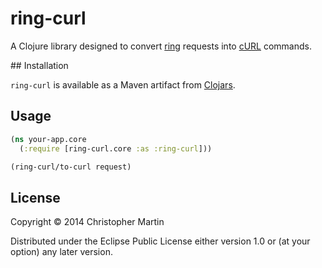 # ring-curl

A Clojure library designed to convert [ring](https://github.com/ring-clojure/ring/wiki/Concepts) requests into [cURL](http://curl.haxx.se/docs/manpage.html) commands.

## Installation

`ring-curl` is available as a Maven artifact from [Clojars](http://clojars.org/ring-curl).

## Usage

```clojure
(ns your-app.core
  (:require [ring-curl.core :as :ring-curl]))

(ring-curl/to-curl request)
```

## License

Copyright © 2014 Christopher Martin

Distributed under the Eclipse Public License either version 1.0 or (at
your option) any later version.
